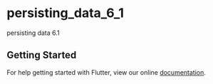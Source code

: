 # persisting_data_6_1

persisting data 6.1

## Getting Started

For help getting started with Flutter, view our online
[documentation](https://flutter.io/).

